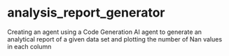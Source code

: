 # analysis_report_generator
Creating an agent using a Code Generation AI agent to generate an analytical report of a given data set and plotting the number of Nan values in each column
